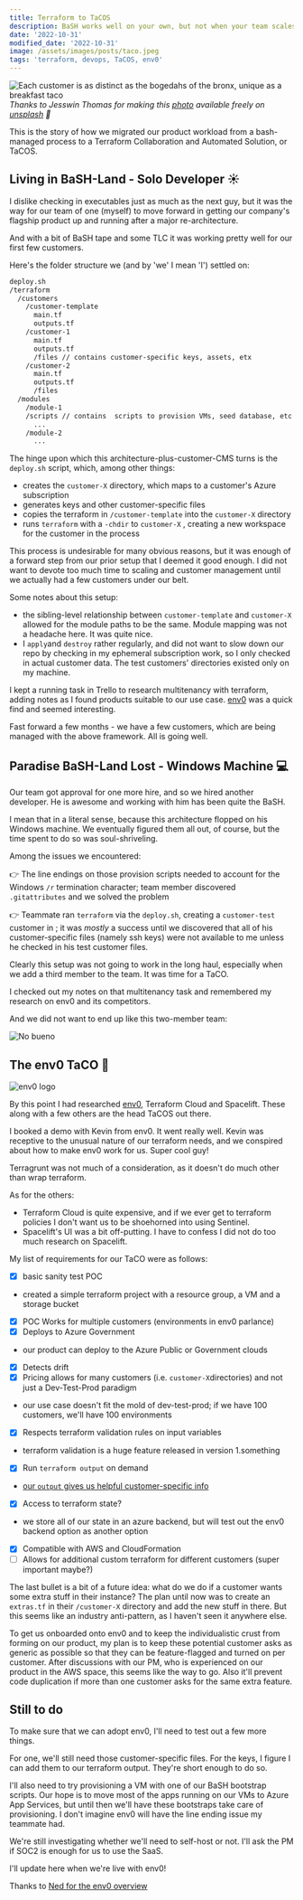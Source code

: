 ```yaml
---
title: Terraform to TaCOS 
description: BaSH works well on your own, but not when your team scales.
date: '2022-10-31'
modified_date: '2022-10-31'
image: /assets/images/posts/taco.jpeg
tags: 'terraform, devops, TaCOS, env0'
---
```


![Each customer is as distinct as the bogedahs of the bronx, unique as a breakfast taco](/assets/images/posts/taco.jpeg)
_Thanks to Jesswin Thomas for making this [photo](https://unsplash.com/photos/z_PfaGzeN9E) available freely on [unsplash](www.unsplash.com) 🎁_


This is the story of how we migrated our product workload from a bash-managed process to a Terraform Collaboration and Automated Solution, or TaCOS.

## Living in BaSH-Land - Solo Developer ☀️ 

I dislike checking in executables just as much as the next guy, but it was the way for our team of one (myself) to move forward in getting our company's flagship product up and running after a major re-architecture.

And with a bit of BaSH tape and some TLC it was working pretty well for our first few customers.

Here's the folder structure we (and by 'we' I mean 'I') settled on:

```bash
deploy.sh
/terraform
  /customers
    /customer-template
      main.tf 
      outputs.tf 
    /customer-1
      main.tf 
      outputs.tf 
      /files // contains customer-specific keys, assets, etx
    /customer-2
      main.tf 
      outputs.tf 
      /files 
  /modules
    /module-1
    /scripts // contains  scripts to provision VMs, seed database, etc
      ...
    /module-2
      ...
```

The hinge upon which this architecture-plus-customer-CMS turns is the `deploy.sh` script, which, among other things:
- creates the `customer-X` directory, which maps to a customer's Azure subscription
- generates keys and other customer-specific files
- copies the terraform in `/customer-template` into the `customer-X` directory
- runs `terraform` with a `-chdir` to `customer-X` , creating a new workspace for the customer in the process

This process is undesirable for many obvious reasons, but it was enough of a forward step from our prior setup that I deemed it good enough. I did not want to devote too much time to scaling and customer management until we actually had a few customers under our belt.

Some notes about this setup:
- the sibling-level relationship between `customer-template` and `customer-X` allowed for the module paths to be the same. Module mapping was not a headache here. It was quite nice.
- I `apply`and `destroy` rather regularly, and did not want to slow down our repo by checking in my ephemeral subscription work, so I only checked in actual customer data. The test customers' directories existed only on my machine.

I kept a running task in Trello to research multitenancy with terraform, adding notes as I found products suitable to our use case. [env0](https://www.env0.com) was a quick find and seemed interesting.

Fast forward a few months - we have a few customers, which are being managed with the above framework. All is going well.

## Paradise BaSH-Land Lost - Windows Machine 💻

Our team got approval for one more hire, and so we hired another developer. He is awesome and working with him has been quite the BaSH.

I mean that in a literal sense, because this architecture flopped on his Windows machine. We eventually figured them all out, of course, but the time spent to do so was soul-shriveling.

Among the issues we encountered:

👉 The line endings on those provision scripts needed to account for the Windows `/r` termination character; team member discovered `.gitattributes` and we solved the problem

👉 Teammate ran `terraform` via the `deploy.sh`, creating a `customer-test` customer in ; it was _mostly_ a success until we discovered that all of his customer-specific files (namely ssh keys) were not available to me unless he checked in his test customer files.

Clearly this setup was not going to work in the long haul, especially when we add a third member to the team. It was time for a TaCO.

I checked out my notes on that multitenancy task and remembered my research on env0 and its competitors. 

And we did not want to end up like this two-member team:

![No bueno](/assets/images/two-person-team.png)



## The env0 TaCO 🌮 

![env0 logo](/assets/images/posts/env0.png)

By this point I had researched [env0](https://www.env0.com), Terraform Cloud and Spacelift. These along with a few others are the head TaCOS out there.

I booked a demo with Kevin from env0. It went really well. Kevin was receptive to the unusual nature of our terraform needs, and we conspired about how to make env0 work for us. Super cool guy!

Terragrunt was not much of a consideration, as it doesn't do much other than wrap terraform.

As for the others:
- Terraform Cloud is quite expensive, and if we ever get to terraform policies I don't want us to be shoehorned into using Sentinel.
- Spacelift's UI was a bit off-putting. I have to confess I did not do too much research on Spacelift.

My list of requirements for our TaCO were as follows:

- [x] basic sanity test POC
- created a simple terraform project with a resource group, a VM and a storage bucket
- [x] POC Works for multiple customers (environments in env0 parlance)
- [x] Deploys to Azure Government
- our product can deploy to the Azure Public or Government clouds
- [x] Detects drift
- [x] Pricing allows for many customers (i.e. `customer-X`directories) and not just a Dev-Test-Prod paradigm
- our use case doesn't fit the mold of dev-test-prod; if we have 100 customers, we'll have 100 environments
- [x] Respects terraform validation rules on input variables
- terraform validation is a huge feature released in version 1.something
- [x] Run `terraform output` on demand
- [our `output` gives us helpful customer-specific info](/posts/save-time-and-context-with-terraform-output/)
- [x] Access to terraform state?
- we store all of our state in an azure backend, but will test out the env0 backend option as another option
- [x] Compatible with AWS and CloudFormation
- [ ] Allows for additional custom terraform for different customers (super important maybe?)

The last bullet is a bit of a future idea: what do we do if a customer wants some extra stuff in their instance? The plan until now was to create an `extras.tf` in their `/customer-X` directory and add the new stuff in there. But this seems like an industry anti-pattern, as I haven't seen it anywhere else. 

To get us onboarded onto env0 and to keep the individualistic crust from forming on our product, my plan is to keep these potential customer asks as generic as possible so that they can be feature-flagged and turned on per customer. After discussions with our PM, who is experienced on our product in the AWS space, this seems like the way to go. Also it'll prevent code duplication if more than one customer asks for the same extra feature.

## Still to do

To make sure that we can adopt env0, I'll need to test out a few more things.

For one, we'll still need those customer-specific files. For the keys, I figure I can add them to our terraform output. They're short enough to do so.

I'll also need to try provisioning a VM with one of our BaSH bootstrap scripts. Our hope is to move most of the apps running on our VMs to Azure App Services, but until then we'll have these bootstraps take care of provisioning. I don't imagine env0 will have the line ending issue my teammate had.

We're still investigating whether we'll need to self-host or not. I'll ask the PM if SOC2 is enough for us to use the SaaS.

I'll update here when we're live with env0!

Thanks to [Ned for the env0 overview](https://www.youtube.com/watch?v=rhGc27VHASk)